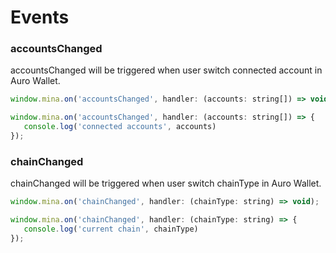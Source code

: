 # Events

### **accountsChanged**

accountsChanged will be triggered when user switch connected account in Auro Wallet.

```javascript
window.mina.on('accountsChanged', handler: (accounts: string[]) => void);
```

```javascript
window.mina.on('accountsChanged', handler: (accounts: string[]) => {
   console.log('connected accounts', accounts)
});
```

### **chainChanged**


chainChanged will be triggered when user switch chainType in Auro Wallet.

```javascript
window.mina.on('chainChanged', handler: (chainType: string) => void);
```

```javascript
window.mina.on('chainChanged', handler: (chainType: string) => {
   console.log('current chain', chainType)
});
```
